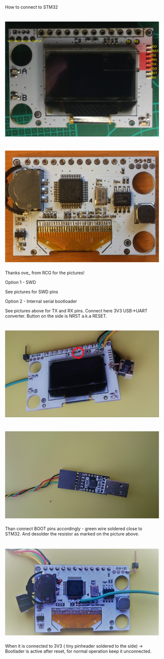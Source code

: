 How to connect to STM32

# ![Front](pro58-front.jpg)

# ![Back](pro58-back.jpg)

Thanks ove_ from RCG for the pictures!

Option 1 - SWD

See pictures for SWD pins

Option 2 - Internal serial bootloader

See pictures above for TX and RX pins. Connect here 3V3 USB->UART converter.
Button on the side is NRST a.k.a RESET.

# ![TXRX](DSC_0547.JPG)
# ![Dongle](DSC_0548.JPG)

Than connect BOOT pins accordingly - green wire soldered close to STM32. And desolder the resistor as marked on the picture above.

# ![BOOT_PINS](DSC_0543.JPG)



When it is connected to 3V3 ( tiny pinheader soldered to the side) -> Bootlader is active after reset, for normal operation keep it unconnected.
